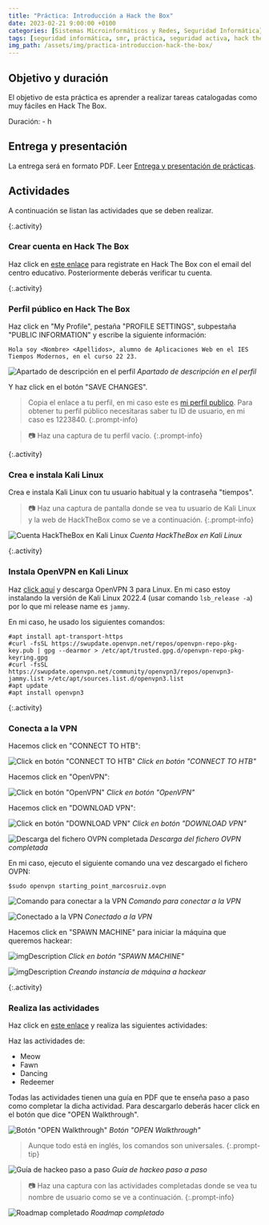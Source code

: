 ```yaml
---
title: "Práctica: Introducción a Hack the Box"
date: 2023-02-21 9:00:00 +0100
categories: [Sistemas Microinformáticos y Redes, Seguridad Informática]
tags: [seguridad informática, smr, práctica, seguridad activa, hack the box]
img_path: /assets/img/practica-introduccion-hack-the-box/
---
```


## Objetivo y duración

El objetivo de esta práctica es aprender a realizar tareas catalogadas como muy fáciles en Hack The Box.

Duración: - h

## Entrega y presentación

La entrega será en formato PDF. Leer [Entrega y presentación de prácticas](/posts/entrega-presentacion-practicas/).

## Actividades

A continuación se listan las actividades que se deben realizar.

{:.activity}
### Crear cuenta en Hack The Box

Haz click en [este enlace](https://academy.hackthebox.com/register) para registrate en Hack The Box con el email del centro educativo. Posteriormente deberás verificar tu cuenta.

{:.activity}
### Perfil público en Hack The Box

Haz click en "My Profile", pestaña "PROFILE SETTINGS", subpestaña "PUBLIC INFORMATION" y escribe la siguiente información:

```plaintext
Hola soy <Nombre> <Apellidos>, alumno de Aplicaciones Web en el IES Tiempos Modernos, en el curso 22 23.
```

![Apartado de descripción en el perfil](descripcionPerfil.png)
_Apartado de descripción en el perfil_


Y haz click en el botón "SAVE CHANGES".

> Copia el enlace a tu perfil, en mi caso este es [mi perfil publico](https://app.hackthebox.com/users/1223840). Para obtener tu perfil público necesitaras saber tu ID de usuario, en mi caso es 1223840.
{:.prompt-info}

> 📷 Haz una captura de tu perfil vacío.
{:.prompt-info}

{:.activity}
### Crea e instala Kali Linux

Crea e instala Kali Linux con tu usuario habitual y la contraseña "tiempos".

> 📷 Haz una captura de pantalla donde se vea tu usuario de Kali Linux y la web de HackTheBox como se ve a continuación.
{:.prompt-info}

![Cuenta HackTheBox en Kali Linux](01.png)
_Cuenta HackTheBox en Kali Linux_


{:.activity}
### Instala OpenVPN en Kali Linux

Haz [click aquí](https://openvpn.net/openvpn-client-for-linux/) y descarga OpenVPN 3 para Linux. En mi caso estoy instalando la versión de Kali Linux 2022.4 (usar comando `lsb_release -a`) por lo que mi release name es `jammy`.

En mi caso, he usado los siguientes comandos:

```console
#apt install apt-transport-https
#curl -fsSL https://swupdate.openvpn.net/repos/openvpn-repo-pkg-key.pub | gpg --dearmor > /etc/apt/trusted.gpg.d/openvpn-repo-pkg-keyring.gpg
#curl -fsSL https://swupdate.openvpn.net/community/openvpn3/repos/openvpn3-jammy.list >/etc/apt/sources.list.d/openvpn3.list
#apt update
#apt install openvpn3
```

{:.activity}
### Conecta a la VPN

Hacemos click en "CONNECT TO HTB":

![Click en botón "CONNECT TO HTB"](02.png)
_Click en botón "CONNECT TO HTB"_

Hacemos click en "OpenVPN":

![Click en botón "OpenVPN"](03.png)
_Click en botón "OpenVPN"_

Hacemos click en "DOWNLOAD VPN":

![Click en botón "DOWNLOAD VPN"](04.png)
_Click en botón "DOWNLOAD VPN"_

![Descarga del fichero OVPN completada](05.png)
_Descarga del fichero OVPN completada_

En mi caso, ejecuto el siguiente comando una vez descargado el fichero OVPN:

```console
$sudo openvpn starting_point_marcosruiz.ovpn
```

![Comando para conectar a la VPN](07.png)
_Comando para conectar a la VPN_

![Conectado a la VPN](08.png)
_Conectado a la VPN_

Hacemos click en "SPAWN MACHINE" para iniciar la máquina que queremos hackear:

![imgDescription](09.png)
_Click en botón "SPAWN MACHINE"_

![imgDescription](10.png)
_Creando instancia de máquina a hackear_

{:.activity}
### Realiza las actividades

Haz click en [este enlace](https://app.hackthebox.com/starting-point) y realiza las siguientes actividades:

Haz las actividades de:

- Meow
- Fawn
- Dancing
- Redeemer

Todas las actividades tienen una guía en PDF que te enseña paso a paso como completar la dicha actividad. Para descargarlo deberás hacer click en el botón que dice "OPEN Walkthrough".

![Botón "OPEN Walkthrough"](11.png)
_Botón "OPEN Walkthrough"_

> Aunque todo está en inglés, los comandos son universales.
{:.prompt-tip}

![Guía de hackeo paso a paso](12.png)
_Guía de hackeo paso a paso_

> 📷 Haz una captura con las actividades completadas donde se vea tu nombre de usuario como se ve a continuación.
{:.prompt-info}

![Roadmap completado](roadmapHtb.png)
_Roadmap completado_


